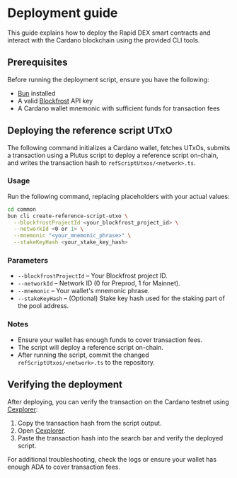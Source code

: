 # Deployment guide

This guide explains how to deploy the Rapid DEX smart contracts and interact with the Cardano blockchain using the provided CLI tools.

## Prerequisites

Before running the deployment script, ensure you have the following:

- [Bun](https://bun.sh/) installed
- A valid [Blockfrost](https://blockfrost.io/) API key
- A Cardano wallet mnemonic with sufficient funds for transaction fees

## Deploying the reference script UTxO

The following command initializes a Cardano wallet, fetches UTxOs, submits a transaction using a Plutus script to deploy a reference script on-chain, and writes the transaction hash to `refScriptUtxos/<network>.ts`.

### Usage

Run the following command, replacing placeholders with your actual values:

```sh
cd common
bun cli create-reference-script-utxo \
  --blockfrostProjectId <your_blockfrost_project_id> \
  --networkId <0 or 1> \
  --mnemonic "<your_mnemonic_phrase>" \
  --stakeKeyHash <your_stake_key_hash>
```

### Parameters
- `--blockfrostProjectId` – Your Blockfrost project ID.
- `--networkId` – Network ID (0 for Preprod, 1 for Mainnet).
- `--mnemonic` – Your wallet's mnemonic phrase.
- `--stakeKeyHash` – (Optional) Stake key hash used for the staking part of the pool address.

### Notes
- Ensure your wallet has enough funds to cover transaction fees.
- The script will deploy a reference script on-chain.
- After running the script, commit the changed `refScriptUtxos/<network>.ts` to the repository.

## Verifying the deployment

After deploying, you can verify the transaction on the Cardano testnet using [Cexplorer](https://preprod.cexplorer.io/):

1. Copy the transaction hash from the script output.
2. Open [Cexplorer](https://preprod.cexplorer.io/).
3. Paste the transaction hash into the search bar and verify the deployed script.

For additional troubleshooting, check the logs or ensure your wallet has enough ADA to cover transaction fees.
